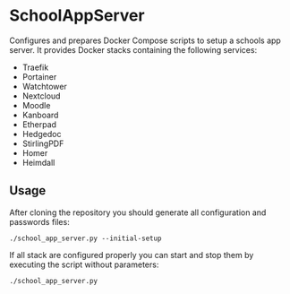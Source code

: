 # SchoolAppServer

Configures and prepares Docker Compose scripts to setup a schools app server.
It provides Docker stacks containing the following services:

* Traefik
* Portainer
* Watchtower
* Nextcloud
* Moodle
* Kanboard
* Etherpad
* Hedgedoc
* StirlingPDF
* Homer
* Heimdall

## Usage

After cloning the repository you should generate all configuration and
passwords files:

    ./school_app_server.py --initial-setup

If all stack are configured properly you can start and stop them by executing
the script without parameters:

    ./school_app_server.py
